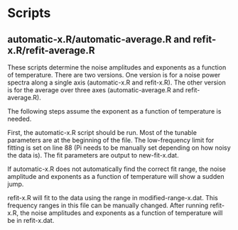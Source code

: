 # Scripts

## automatic-x.R/automatic-average.R and refit-x.R/refit-average.R

These scripts determine the noise amplitudes and exponents as a function of temperature.  There are two versions.  One version is for a noise power spectra along a single axis (automatic-x.R and refit-x.R).  The other version is for the average over three axes (automatic-average.R and refit-average.R).

The following steps assume the exponent as a function of temperature is needed.

First, the automatic-x.R script should be run.  Most of the tunable parameters are at the beginning of the file.  The low-frequency limit for fitting is set on line 88 (Pi needs to be manually set depending on how noisy the data is).  The fit parameters are output to new-fit-x.dat.

If automatic-x.R does not automatically find the correct fit range, the noise amplitude and exponents as a function of temperature will show a sudden jump.

refit-x.R will fit to the data using the range in modified-range-x.dat.  This frequency ranges in this file can be manually changed.  After running refit-x.R, the noise amplitudes and exponents as a function of temperature will be in refit-x.dat.
